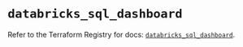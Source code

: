 # `databricks_sql_dashboard`

Refer to the Terraform Registry for docs: [`databricks_sql_dashboard`](https://registry.terraform.io/providers/databricks/databricks/1.48.2/docs/resources/sql_dashboard).
